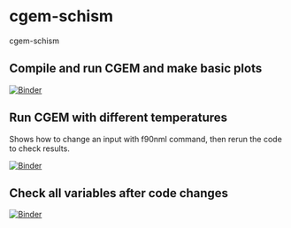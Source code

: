 # cgem-schism

cgem-schism


## Compile and run CGEM and make basic plots
[![Binder](https://mybinder.org/badge_logo.svg)](https://mybinder.org/v2/gh/lisalenorelowe/cgem-schism.git/HEAD?labpath=cgem.ipynb)


## Run CGEM with different temperatures
Shows how to change an input with f90nml command, then rerun the code to check results.

[![Binder](https://mybinder.org/badge_logo.svg)](https://mybinder.org/v2/gh/lisalenorelowe/cgem-schism.git/HEAD?labpath=cgem_testing.ipynb)

## Check all variables after code changes
[![Binder](https://mybinder.org/badge_logo.svg)](https://mybinder.org/v2/gh/lisalenorelowe/cgem-schism.git/HEAD?labpath=cgem_check.ipynb)
